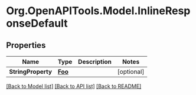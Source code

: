 # Org.OpenAPITools.Model.InlineResponseDefault

## Properties

Name | Type | Description | Notes
------------ | ------------- | ------------- | -------------
**StringProperty** | [**Foo**](Foo.md) |  | [optional] 

[[Back to Model list]](../README.md#documentation-for-models) [[Back to API list]](../README.md#documentation-for-api-endpoints) [[Back to README]](../README.md)

